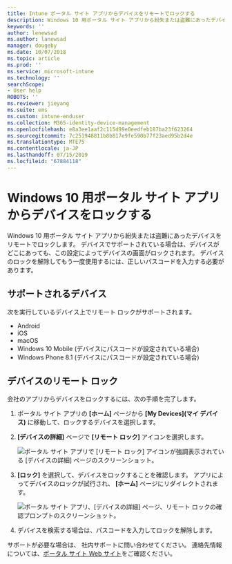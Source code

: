 ```yaml
---
title: Intune ポータル サイト アプリからデバイスをリモートでロックする
description: Windows 10 用ポータル サイト アプリから紛失または盗難にあったデバイスをリモートでロックする
keywords: ''
author: lenewsad
ms.author: lanewsad
manager: dougeby
ms.date: 10/07/2018
ms.topic: article
ms.prod: ''
ms.service: microsoft-intune
ms.technology: ''
searchScope:
- User help
ROBOTS: ''
ms.reviewer: jieyang
ms.suite: ems
ms.custom: intune-enduser
ms.collection: M365-identity-device-management
ms.openlocfilehash: e8a3ee1aaf2c115d99e0eedfeb187ba23f623264
ms.sourcegitcommit: 7c251948811b8b817e9fe590b77f23aed95b2d4e
ms.translationtype: MTE75
ms.contentlocale: ja-JP
ms.lasthandoff: 07/15/2019
ms.locfileid: "67884118"
---
```

# <a name="lock-your-device-from-the-company-portal-app-for-windows-10"></a>Windows 10 用ポータル サイト アプリからデバイスをロックする

Windows 10 用ポータル サイト アプリから紛失または盗難にあったデバイスをリモートでロックします。 デバイスでサポートされている場合は、デバイスがどこにあっても、この設定によってデバイスの画面がロックされます。 デバイスのロックを解除してもう一度使用するには、正しいパスコードを入力する必要があります。

## <a name="supported-devices"></a>サポートされるデバイス

次を実行しているデバイス上でリモート ロックがサポートされます。  

* Android
* iOS
* macOS
* Windows 10 Mobile (デバイスにパスコードが設定されている場合)
* Windows Phone 8.1 (デバイスにパスコードが設定されている場合) 
  
## <a name="remote-lock-device"></a>デバイスのリモート ロック
会社のアプリからデバイスをロックするには、次の手順を完了します。  

1. ポータル サイト アプリの **[ホーム]** ページから **[My Devices]\(マイ デバイス\)** に移動して、ロックするデバイスを選択します。

2. **[デバイスの詳細]** ページで **[リモート ロック]** アイコンを選択します。  


   ![ポータル サイト アプリで [リモート ロック] アイコンが強調表示されている [デバイスの詳細] ページのスクリーンショット。](./media/1804_remote_lock_Windows_CPapp_05.png)  

3. **[ロック]** を選択して、デバイスをロックすることを確認します。 アプリによってデバイスのロックが試行され、 **[ホーム]** ページにリダイレクトされます。  


   ![ポータル サイト アプリ、[デバイスの詳細] ページ、リモート ロックの確認プロンプトのスクリーンショット。](./media/1804_remote_lock_Windows_CPapp_06.png)  

4. デバイスを検索する場合は、パスコードを入力してロックを解除します。  

サポートが必要な場合は、 社内サポートに問い合わせてください。 連絡先情報については、[ポータル サイト Web サイト](https://go.microsoft.com/fwlink/?linkid=2010980)をご確認ください。
